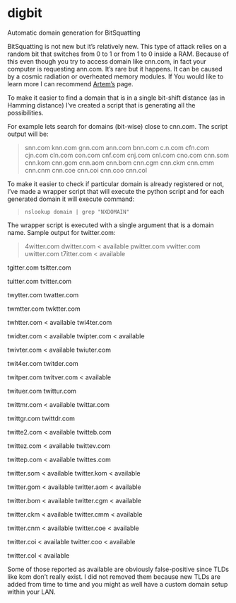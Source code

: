 digbit
======

Automatic domain generation for BitSquatting

BitSquatting is not new but it’s relatively new. This type of attack relies on a random bit that switches from 0 to 1 or from 1 to 0 inside a RAM. Because of this even though you try to access domain like cnn.com, in fact your computer is requesting ann.com. It’s rare but it happens. It can be caused by a cosmic radiation or overheated memory modules. If You would like to learn more I can recommend [Artem’s](http://dinaburg.org/bitsquatting.html) page.

To make it easier to find a domain that is in a single bit-shift distance (as in Hamming distance) I’ve created a script that is generating all the possibilities.

For example lets search for domains (bit-wise) close to cnn.com. The script output will be:

> snn.com knn.com gnn.com ann.com bnn.com c.n.com cfn.com cjn.com cln.com con.com cnf.com cnj.com cnl.com cno.com cnn.som cnn.kom cnn.gom cnn.aom cnn.bom cnn.cgm cnn.ckm cnn.cmm cnn.cnm cnn.coe cnn.coi cnn.coo cnn.col

To make it easier to check if particular domain is already registered or not, I’ve made a wrapper script that will execute the python script and for each generated domain it will execute command:
	
> `nslookup domain | grep "NXDOMAIN"`

The wrapper script is executed with a single argument that is a domain name. Sample output for twitter.com:

> 4witter.com			dwitter.com  < available
> pwitter.com			vwitter.com
> uwitter.com			t7itter.com  < available

tgitter.com			tsitter.com

tuitter.com			tvitter.com

twytter.com			twatter.com

twmtter.com			twktter.com

twhtter.com  < available	twi4ter.com

twidter.com  < available	twipter.com  < available

twivter.com  < available	twiuter.com

twit4er.com			twitder.com

twitper.com			twitver.com  < available

twituer.com			twittur.com

twittmr.com  < available	twittar.com

twittgr.com			twittdr.com

twitte2.com  < available	twitteb.com

twittez.com  < available	twittev.com

twittep.com  < available	twittes.com

twitter.som  < available	twitter.kom  < available

twitter.gom  < available	twitter.aom  < available

twitter.bom  < available	twitter.cgm  < available

twitter.ckm  < available	twitter.cmm  < available

twitter.cnm  < available	twitter.coe  < available

twitter.coi  < available	twitter.coo  < available

twitter.col  < available



Some of those reported as available are obviously false-positive since TLDs like kom don’t really exist. I did not removed them because new TLDs are added from time to time and you might as well have a custom domain setup within your LAN.
